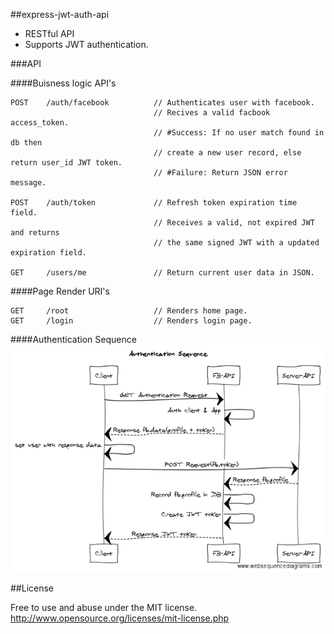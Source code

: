 ##express-jwt-auth-api
+ RESTful API
+ Supports JWT authentication.

###API

####Buisness logic API's

```
POST    /auth/facebook          // Authenticates user with facebook.
                                // Recives a valid facbook access_token.
                                // #Success: If no user match found in db then 
                                // create a new user record, else return user_id JWT token.
                                // #Failure: Return JSON error message.

POST    /auth/token             // Refresh token expiration time field.
                                // Receives a valid, not expired JWT and returns 
                                // the same signed JWT with a updated expiration field.

GET     /users/me               // Return current user data in JSON.
```
####Page Render URI's 
```
GET     /root                   // Renders home page.
GET     /login                  // Renders login page.

```

####Authentication Sequence
![alt tag](https://github.com/holmberd/express-jwt-auth-api/blob/master/auth.flow.png)


##License

Free to use and abuse under the MIT license.
http://www.opensource.org/licenses/mit-license.php
